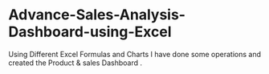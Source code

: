 # Advance-Sales-Analysis-Dashboard-using-Excel
Using Different Excel Formulas and Charts I have done some operations and created the Product &amp; sales Dashboard .
